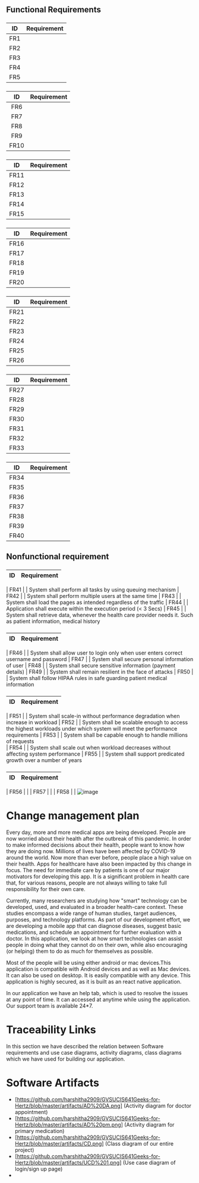 ## Functional Requirements 
###  <Login Page>

| ID | Requirement | 
| :-------------: | :----------: | 
| FR1 |	<System shall display empty login Dialog> |
| FR2 |	          | <System shall allow user to fill login details in Dialog box> |
| FR3 |	          | System shall throw error if Incorrect Credentials provided
| FR4 |	          | System shall validate Correct Credentials Dialog
| FR5 |	          | System shall allow user to Click on login after providing details
  
  

###  <Signup Page>

| ID | Requirement | 
| :-------------: | :----------: | 
| FR6 |	                        | System shall display Empty Signup Dialog
| FR7 |	                        | System shall display filled Signup Dialog
| FR8 |	                        | System shall validate Password and confirm password 
| FR9 |	           	           | System shall validate Password and confirm password not matching
| FR10 |	           | System shall allow user to Click on Signup option after providing details
  
  

###  <Patient Info Page>

| ID | Requirement | 
| :-------------: | :----------: | 
| FR11 |	           | System shall display empty patient Info Dialog
| FR12 |	           | System shall allow user to fill patient info dialog
| FR13 |	           | System shall allow user to Select appropriate options like (Sex)
| FR14 |	           | System shall allow user to select skip option (if all details are correct)
| FR15 |	           | System shall validate blood group option as per policy, provided by user as input
  
  

###  <Primary medication Page>

| ID | Requirement | 
| :-------------: | :----------: |
| FR16 |	           | System shall display empty dialog 
| FR17 |	           | System shall allow user to enter symptoms 
| FR18 |	           | System shall allow user to enter disease name
| FR19 |	           | System shall allow user to Provide either Symptoms or disease 
| FR20 |	           | System shall display for medication results when user clicks on search
  


###  <Consultation Page>

| ID | Requirement | 
| :-------------: | :----------: |
| FR21 |	           | System shall allow user to Select New option
| FR22 |	           | System shall allow user to Select old option
| FR23 |	           | System shall Redirect to appropriate page based on option selected
| FR24 |	           | System shall allow user to Enter Doctor name
| FR25 |	           | System shall allow user to Enter specialization
| FR26 |	           | System shall allow user to Provid either Doctor name or specialization
  
  

###  <Scheduling appointment>

| ID | Requirement | 
| :-------------: | :----------: |
| FR27 |	           | System shall allow user to Select Yes option
| FR28 |	           | System shall allow user to Select No option
| FR29 |	           | System shall redirect to appropriate page based on option selected
| FR30 |	           | System shall allow user to Enter date 
| FR31 |	           | System shall allow user to Enter time
| FR32 |	           | System shall Display date dialog box
| FR33 |	           | System shall allow to Book appointment
  


###  <Payment Page>

| ID | Requirement | 
| :-------------: | :----------: |
| FR34 |	           | System shall display Empty payment dialog page
| FR35 |	           | System shall display Filled payment dialog page after the user inputs details
| FR36 |	           | System shall Validate all details
| FR37 |	           | System shall Validate card details
| FR38 |	           | System shall Display successful payment page
| FR39 |	           | System shall Display failure payment page
| FR40 |	           | System shall allow user to click on submit option



## Nonfunctional requirement

###  <Performance>

| ID | Requirement | 
| :-------------: | :----------: | 

| FR41 |	| System shall perform all tasks by using queuing mechanism
| FR42 |	| System shall perform multiple users at the same time
| FR43 |	| System shall load the pages as intended regardless of the traffic
| FR44 |	| Application shall execute within the execution period (< 3 Secs)
| FR45 |	| System shall retrieve data, whenever the health care provider needs it. Such as patient information, medical history 

###  <Security>

| ID | Requirement | 
| :-------------: | :----------: | 

| FR46 |	| System shall allow user to login only when user enters correct username and password
| FR47 |	| System shall secure personal information of user
| FR48 |	| System shall secure sensitive information (payment details)
| FR49 |	| System shall remain resilient in the face of attacks
| FR50 |	| System shall follow HIPAA rules in safe guarding patient medical information

###  <Scalability>

| ID | Requirement | 
| :-------------: | :----------: | 

| FR51 |	| System shall scale-in without performance degradation when increase in workload
| FR52 |	| System shall be scalable enough to access the highest workloads under which system will meet the performance requirements 
| FR53 |	| System shall be capable enough to handle millions of requests  
| FR54 |	| System shall scale out when workload decreases without affecting system performance
| FR55 |	| System shall support predicated growth over a number of years





###  <Resilience>

| ID | Requirement | 
| :-------------: | :----------: | 

| FR56 |	| 
| FR57 |	|
| FR58 |	|
![image](https://user-images.githubusercontent.com/105883147/206884766-a5893928-a2f2-4dba-b5dd-c9249f1d677e.png)


# Change management plan
Every day, more and more medical apps are being developed. People are now worried about their health after the outbreak of this pandemic. In order to make informed decisions about their health, people want to know how they are doing now. Millions of lives have been affected by COVID-19 around the world. Now more than ever before, people place a high value on their health. Apps for healthcare have also been impacted by this change in focus. The need for immediate care by patients is one of our major motivators for developing this app. It is a significant problem in health care that, for various reasons, people are not always willing to take full responsibility for their own care.

Currently, many researchers are studying how "smart" technology can be developed, used, and evaluated in a broader health-care context. These studies encompass a wide range of human studies, target audiences, purposes, and technology platforms. As part of our development effort, we are developing a mobile app that can diagnose diseases, suggest basic medications, and schedule an appointment for further evaluation with a doctor. In this application, we look at how smart technologies can assist people in doing what they cannot do on their own, while also encouraging (or helping) them to do as much for themselves as possible.

Most of the people will be using either android or mac devices.This application is compatible with Android devices and as well as Mac devices. It can also be used on desktop. It is easily compatible with any device. This application is highly secured, as it is built as an react native application.

In our application we have an help tab, which is used to resolve the issues at any point of time. It can accessed at anytime while using the application. Our support team is available 24*7.

# Traceability Links
In this section we have described the relation between Software requirements and use case diagrams, activity diagrams, class diagrams which we have used for building our application.

# Software Artifacts
* [https://github.com/harshitha2909/GVSUCIS641Geeks-for-Hertz/blob/master/artifacts/AD%20DA.png] (Activity diagram for doctor appointment)
* [https://github.com/harshitha2909/GVSUCIS641Geeks-for-Hertz/blob/master/artifacts/AD%20pm.png] (Activity diagram for primary medication)
* [https://github.com/harshitha2909/GVSUCIS641Geeks-for-Hertz/blob/master/artifacts/CD.png] (Class diagram of our entire project)
* [https://github.com/harshitha2909/GVSUCIS641Geeks-for-Hertz/blob/master/artifacts/UCD%201.png] (Use case diagram of login/sign up page)
* 

